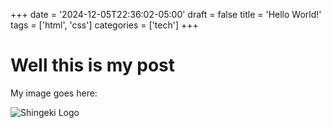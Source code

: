 +++
date = '2024-12-05T22:36:02-05:00'
draft = false
title = 'Hello World!'
tags = ['html', 'css']
categories = ['tech']
+++

# Well this is my post
My image goes here:

![Shingeki Logo](/image.png)
